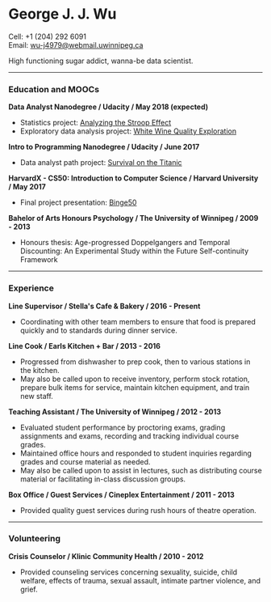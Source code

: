# George J. J. Wu

Cell: +1 (204) 292 6091  
Email: wu-j4979@webmail.uwinnipeg.ca

High functioning sugar addict, wanna-be data scientist.

---

### Education and MOOCs

**Data Analyst Nanodegree / Udacity / May 2018 (expected)**
* Statistics project: [Analyzing the Stroop Effect](https://georgejjw.github.io/cv/Test%20a%20Perceptual%20Phenomenon)
* Exploratory data analysis project: [White Wine Quality Exploration](https://georgejjw.github.io/cv/white)

**Intro to Programming Nanodegree / Udacity / June 2017**
* Data analyst path project: [Survival on the Titanic](https://georgejjw.github.io/cv/titanic_html)

**HarvardX - CS50: Introduction to Computer Science / Harvard University / May 2017**
* Final project presentation: [Binge50](https://www.youtube.com/watch?v=uJ9HbAxvIcY)

**Bahelor of Arts Honours Psychology / The University of Winnipeg / 2009 - 2013**
* Honours thesis: Age-progressed Doppelgangers and Temporal Discounting: An Experimental Study within the Future Self-continuity Framework

---

### Experience

**Line Supervisor / Stella's Cafe & Bakery / 2016 - Present**
* Coordinating with other team members to ensure that food is prepared quickly and to standards during dinner service.

**Line Cook / Earls Kitchen + Bar / 2013 - 2016**
* Progressed from dishwasher to prep cook, then to various stations in the kitchen.
* May also be called upon to receive inventory, perform stock rotation, prepare bulk items for service, maintain kitchen equipment, and train new staff.

**Teaching Assistant / The University of Winnipeg / 2012 - 2013**
* Evaluated student performance by proctoring exams, grading assignments and exams, recording and tracking individual course grades.
* Maintained office hours and responded to student inquiries regarding grades and course material as needed.
* May also be called upon to assist in lectures, such as distributing course material or facilitating in-class discussion groups.

**Box Office / Guest Services / Cineplex Entertainment / 2011 - 2013**
* Provided quality guest services during rush hours of theatre operation.

---

### Volunteering

**Crisis Counselor / Klinic Community Health / 2010 - 2012**  
* Provided counseling services concerning sexuality, suicide, child welfare, effects of trauma, sexual assault, intimate partner violence, and grief.